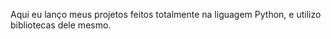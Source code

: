 Aqui eu lanço meus projetos feitos totalmente na liguagem Python, e utilizo bibliotecas dele mesmo.
